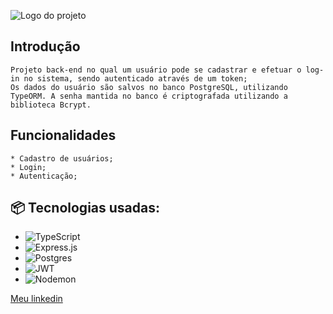 
![Logo do projeto](https://res.cloudinary.com/practicaldev/image/fetch/s--6lA6uLLX--/c_imagga_scale,f_auto,fl_progressive,h_900,q_auto,w_1600/https://dev-to-uploads.s3.amazonaws.com/uploads/articles/q3i01paavbfdcs72ak1p.png)


## Introdução

```
Projeto back-end no qual um usuário pode se cadastrar e efetuar o log-in no sistema, sendo autenticado através de um token;
Os dados do usuário são salvos no banco PostgreSQL, utilizando TypeORM. A senha mantida no banco é criptografada utilizando a biblioteca Bcrypt.
```

## Funcionalidades

```
* Cadastro de usuários;
* Login;
* Autenticação;

```



## 📦 Tecnologias usadas:

* ![TypeScript](https://img.shields.io/badge/typescript-%23007ACC.svg?style=for-the-badge&logo=typescript&logoColor=white)
* ![Express.js](https://img.shields.io/badge/express.js-%23404d59.svg?style=for-the-badge&logo=express&logoColor=%2361DAFB)
* ![Postgres](https://img.shields.io/badge/postgres-%23316192.svg?style=for-the-badge&logo=postgresql&logoColor=white)
* ![JWT](https://img.shields.io/badge/JWT-black?style=for-the-badge&logo=JSON%20web%20tokens)
* ![Nodemon](https://img.shields.io/badge/NODEMON-%23323330.svg?style=for-the-badge&logo=nodemon&logoColor=%BBDEAD)


[Meu linkedin](https://www.linkedin.com/in/felipe-fonseca-a9456b237/)
